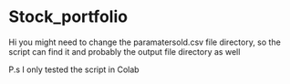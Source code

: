 # Stock_portfolio

Hi you might need to change the paramatersold.csv file directory, so the script can find it 
and probably the output  file directory as well 

P.s I only tested the script in Colab 
